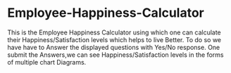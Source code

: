 # Employee-Happiness-Calculator
This is the Employee Happiness Calculator using which one can calculate their  Happiness/Satisfaction levels which helps to live Better. To do so we have have to Answer the displayed questions with Yes/No response. One submit the Answers,we can see Happiness/Satisfaction  levels in the forms  of multiple chart Diagrams.
